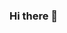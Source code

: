 ### Hi there 👋

<!--
**TonyYanev/TonyYanev** is a ✨ _special_ ✨ repository because its `README.md` (this file) appears on your GitHub profile.

Here are some ideas to get you started:

- 🔭 I’m currently working on ...
- 🌱 I’m currently learning ...
- 👯 I’m looking to collaborate on ...
- 🤔 I’m looking for help with ...
- 💬 Ask me about ...
- 📫 How to reach me: toni_yanev@hotmail.com
- 😄 Pronouns: ...
- ⚡ Fun fact: ...
-->
